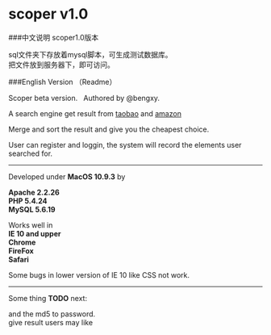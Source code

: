 scoper v1.0
======
###中文说明
scoper1.0版本

sql文件夹下存放着mysql脚本，可生成测试数据库。<br/>
把文件放到服务器下，即可访问。

###English Version （Readme）

<ui>Scoper beta version.</ui> &nbsp;
<ui>Authored by @bengxy.</ui>


A search engine get result from [taobao](http://www.taobao.com") and [amazon](http://www.amazon.cn)

Merge and sort the result and give you the cheapest choice.

User can register and loggin, the system will record the elements user searched for.

-----

Developed under <b>MacOS 10.9.3</b> by

<b> 
Apache	2.2.26 <br/>
PHP	5.4.24<br/>
MySQL 5.6.19<br/>
</b>

Works well in<br/>
<b>
IE 10 and upper<br/>
Chrome<br/>
FireFox<br />
Safari<br/>
</b>

Some bugs in lower version of IE 10 like CSS not work.

----

Some thing <b>TODO</b> next:</br>
<p><ui>and the md5 to password.</ui><br/>
<ui>give result users may like</ui>
</p>
